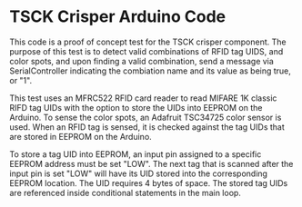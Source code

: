 # TSCK Crisper Arduino Code
  This code is a proof of concept test for the TSCK crisper component. The purpose
  of this test is to detect valid combinations of RFID tag UIDS, and color spots,
  and upon finding a valid combination, send a message via SerialController indicating 
  the combiation name and its value as being true, or "1".
 
  This test uses an MFRC522 RFID card reader to read MIFARE 1K classic RIFD tag UIDs
  with the option to store the UIDs into EEPROM on the Arduino.  To sense the color spots,
  an Adafruit TSC34725 color sensor is used. When an RFID tag is sensed, it is checked 
  against the tag UIDs that are stored in EEPROM on the Arduino.
  
  To store a tag UID into EEPROM, an input pin assigned to a specific EEPROM address must be set "LOW".
  The next tag that is scanned after the input pin is set "LOW" will have its UID
  stored into the corresponding EEPROM location.  The UID requires 4 bytes of space.
  The stored tag UIDs are referenced inside conditional statements in the main loop.
